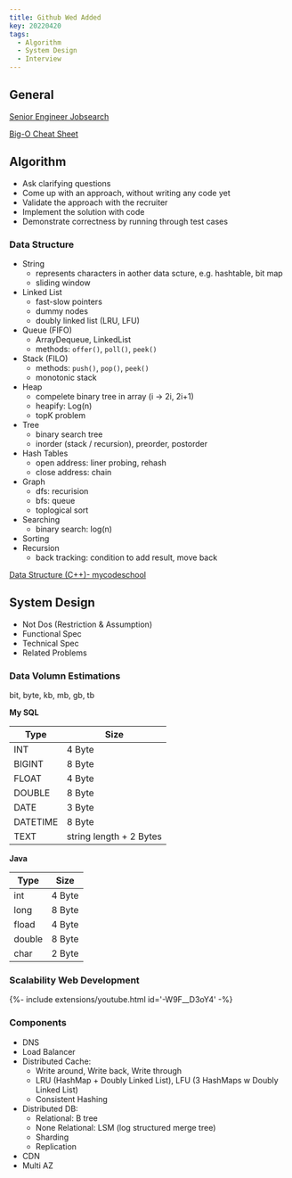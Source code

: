 ```yaml
---
title: Github Wed Added
key: 20220420
tags:
  - Algorithm
  - System Design
  - Interview
---
```


<!--more-->

## General

[Senior Engineer Jobsearch](https://www.jobsearch.dev/)

[Big-O Cheat Sheet](https://www.bigocheatsheet.com/)

## Algorithm

- Ask clarifying questions
- Come up with an approach, without writing any code yet
- Validate the approach with the recruiter
- Implement the solution with code
- Demonstrate correctness by running through test cases

### Data Structure

- String
  - represents characters in aother data scture, e.g. hashtable, bit map
  - sliding window 
- Linked List
  - fast-slow pointers
  - dummy nodes
  - doubly linked list (LRU, LFU)
- Queue (FIFO)
  - ArrayDequeue, LinkedList
  - methods: `offer()`, `poll()`, `peek()` 
- Stack (FILO)
  - methods: `push()`, `pop()`, `peek()`
  - monotonic stack
- Heap
  - compelete binary tree in array (i -> 2i, 2i+1)
  - heapify: Log(n)
  - topK problem
- Tree
  - binary search tree
  - inorder (stack / recursion), preorder, postorder
- Hash Tables
  - open address: liner probing, rehash
  - close address: chain
- Graph
  - dfs: recurision
  - bfs: queue
  - toplogical sort
- Searching
  - binary search: log(n)
- Sorting
- Recursion
  - back tracking: condition to add result, move back

[Data Structure (C++)- mycodeschool](https://youtube.com/playlist?list=PL2_aWCzGMAwI3W_JlcBbtYTwiQSsOTa6P)

## System Design

- Not Dos (Restriction & Assumption)
- Functional Spec
- Technical Spec
- Related Problems

### Data Volumn Estimations

bit, byte, kb, mb, gb, tb

**My SQL**

| Type      | Size |
| ----------- | ----------- |
| INT   | 4 Byte        |
| BIGINT   | 8 Byte        |
| FLOAT   | 4 Byte        |
| DOUBLE   | 8 Byte        |
| DATE   | 3 Byte        |
| DATETIME   | 8 Byte        |
| TEXT      | string length + 2 Bytes      |

**Java**

| Type      |  Size
| ----------- | ----------- |
| int   | 4 Byte        |
| long   | 8 Byte        |
| fload   | 4 Byte        |
| double   | 8 Byte        |
| char   | 2 Byte        |

### Scalability Web Development

<div>{%- include extensions/youtube.html id='-W9F__D3oY4' -%}</div>

### Components

- DNS
- Load Balancer
- Distributed Cache: 
  - Write around, Write back, Write through
  - LRU (HashMap + Doubly Linked List), LFU (3 HashMaps w Doubly Linked List)
  - Consistent Hashing
- Distributed DB:
  - Relational: B tree
  - None Relational: LSM (log structured merge tree)
  - Sharding
  - Replication
- CDN
- Multi AZ

